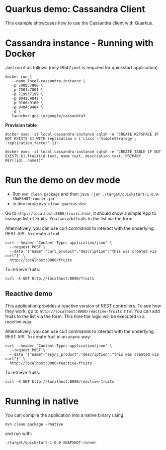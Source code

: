 # Quarkus demo: Cassandra Client

This example showcases how to use the Cassandra client with Quarkus. 

# Cassandra instance - Running with Docker

Just run it as follows (only 9042 port is required for quickstart application):
```shell script
docker run \
   --name local-cassandra-instance \
   -p 7000:7000 \
   -p 7001:7001 \
   -p 7199:7199 \
   -p 9042:9042 \
   -p 9160:9160 \
   -p 9404:9404 \
   -d \
   launcher.gcr.io/google/cassandra3
```

**Provision table**

```shell script
docker exec -it local-cassandra-instance cqlsh -e "CREATE KEYSPACE IF NOT EXISTS k1 WITH replication = {'class':'SimpleStrategy', 'replication_factor':1}"
```
```shell script
docker exec -it local-cassandra-instance cqlsh -e "CREATE TABLE IF NOT EXISTS k1.fruit(id text, name text, description text, PRIMARY KEY((id), name))"
```
                                                     

# Run the demo on dev mode

- Run `mvn clean package` and then `java -jar ./target/quickstart-1.0.0-SNAPSHOT-runner.jar`
- In dev mode `mvn clean quarkus:dev`

Go to `http://localhost:8080/fruits.html`, it should show a simple App to manage list of Fruits. 
You can add fruits to the list via the form.

Alternatively, you can use curl commands to interact with the underlying REST API.
To create a fruit:
```shell script
curl --header "Content-Type: application/json" \
  --request POST \
  --data '{"name":"curl_product","description":"this was created via curl"}' \
  http://localhost:8080/fruits
```
To retrieve fruits:
```shell script
curl -X GET http://localhost:8080/fruits
```

## Reactive demo

This application provides a reactive version of REST controllers. 
To see how they work, go to `http://localhost:8080/reactive-fruits.html`
You can add fruits to the list via the form. This time the logic will be executed in a reactive way. 

Alternatively, you can use curl commands to interact with the underlying REST API.
To create fruit in an async way:
```shell script
curl --header "Content-Type: application/json" \
  --request POST \
  --data '{"name":"async_product","description":"this was created via curl"}' \
  http://localhost:8080/reactive-fruits
```
To retrieve fruits:
```shell script
curl -X GET http://localhost:8080/reactive-fruits
```

# Running in native

You can compile the application into a native binary using:

`mvn clean package -Pnative`

and run with:

`./target/quickstart-1.0.0-SNAPSHOT-runner` 